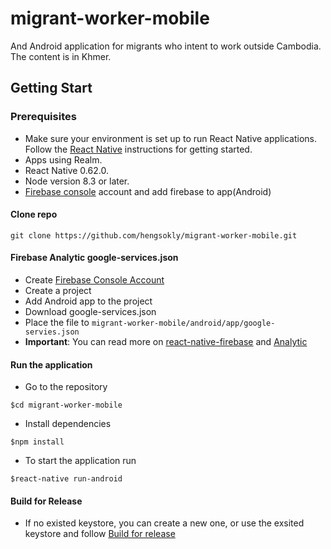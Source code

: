# migrant-worker-mobile
And Android application for migrants who intent to work outside Cambodia. The content is in Khmer.

## Getting Start

### Prerequisites
- Make sure your environment is set up to run React Native applications. Follow the [React Native](https://facebook.github.io/react-native/docs/getting-started.html) instructions for getting started.
- Apps using Realm.
- React Native 0.62.0.
- Node version 8.3 or later.
- [Firebase console](https://console.firebase.google.com) account and add firebase to app(Android)

#### Clone repo
```
git clone https://github.com/hengsokly/migrant-worker-mobile.git
```
#### Firebase Analytic google-services.json
- Create [Firebase Console Account](https://firebase.google.com/)
- Create a project
- Add Android app to the project
- Download google-services.json
- Place the file to ```migrant-worker-mobile/android/app/google-servies.json```
- **Important**: You can read more on [react-native-firebase](https://rnfirebase.io/) and [Analytic](https://rnfirebase.io/analytics/usage)

#### Run the application
- Go to the repository
```
$cd migrant-worker-mobile
```
- Install dependencies
```
$npm install
```
- To start the application run
```
$react-native run-android
```
#### Build for Release
- If no existed keystore, you can create a new one, or use the exsited keystore and follow
[Build for release](https://reactnative.dev/docs/signed-apk-android)
